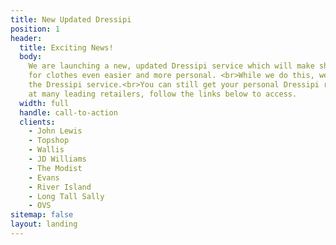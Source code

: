 ```yaml
---
title: New Updated Dressipi
position: 1
header:
  title: Exciting News!
  body:
    We are launching a new, updated Dressipi service which will make shopping
    for clothes even easier and more personal. <br>While we do this, we’ll be pausing
    the Dressipi service.<br>You can still get your personal Dressipi recommendations
    at many leading retailers, follow the links below to access.
  width: full
  handle: call-to-action
  clients:
    - John Lewis
    - Topshop
    - Wallis
    - JD Williams
    - The Modist
    - Evans
    - River Island
    - Long Tall Sally
    - OVS
sitemap: false
layout: landing
---
```

